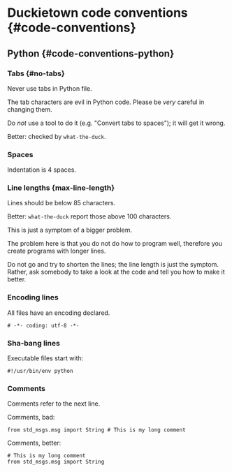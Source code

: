 # Duckietown code conventions {#code-conventions}


## Python {#code-conventions-python}

### Tabs {#no-tabs}

Never use tabs in Python file.

The tab characters are evil in Python code. Please be *very* careful in changing them.

Do *not* use a tool to do it (e.g. "Convert tabs to spaces"); it will get it wrong.

Better: checked by `what-the-duck`.

### Spaces

Indentation is 4 spaces.

### Line lengths {max-line-length}

Lines should be below 85 characters.

Better: `what-the-duck` report those above 100 characters.

This is just a symptom of a bigger problem.

The problem here is that you do not do how to program well,
therefore you create programs with longer lines.

Do not go and try to shorten the lines; the line length is just the symptom.
Rather, ask somebody to take a look at the code and tell you how to make it better.

### Encoding lines

All files have an encoding declared.

    # -*- coding: utf-8 -*-

### Sha-bang lines

Executable files start with:

    #!/usr/bin/env python

### Comments

Comments refer to the next line.

Comments, bad:

    from std_msgs.msg import String # This is my long comment

Comments, better:

    # This is my long comment
    from std_msgs.msg import String
